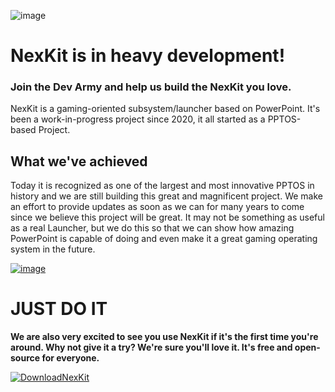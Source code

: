 ![image](https://github.com/Al3sKa/NexKit/assets/68668508/fac6e264-3c15-4947-afc3-7e767b5e1b13)

# NexKit is in heavy development!
### Join the Dev Army and help us build the NexKit you love.

NexKit is a gaming-oriented subsystem/launcher based on PowerPoint.
It's been a work-in-progress project since 2020, it all started as a PPTOS-based Project.

## What we've achieved

Today it is recognized as one of the largest and most innovative PPTOS in history and we are still building this great and magnificent project. We make an effort to provide updates as soon as we can for many years to come since we believe this project will be great.
It may not be something as useful as a real Launcher, but we do this so that we can show how amazing PowerPoint is capable of doing and even make it a great gaming operating system in the future.

[![image](https://github.com/Al3sKa/NexKit/assets/68668508/3f3de187-e119-4766-a930-f21dbedd3fc5)](https://www.youtube.com/watch?v=ZW3A-XAMV1E)

# JUST DO IT
**We are also very excited to see you use NexKit if it's the first time you're around. Why not give it a try? We're sure you'll love it. It's free and open-source for everyone.**

[![DownloadNexKit](https://github.com/Al3sKa/NexKit/assets/68668508/9a585473-8d78-4715-b5a4-672550279bd4)](https://github.com/Al3sKa/NexKit/releases/)

